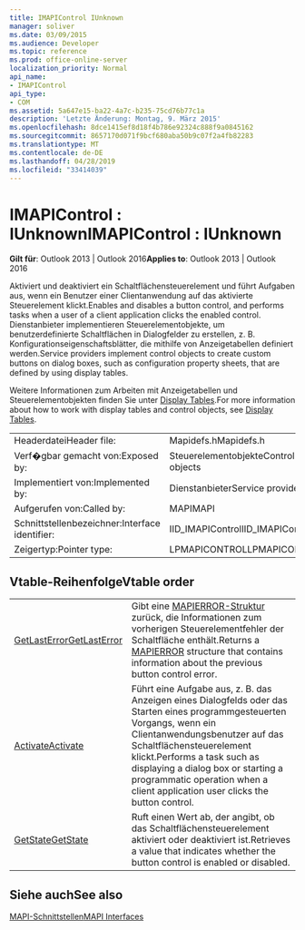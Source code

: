 ```yaml
---
title: IMAPIControl IUnknown
manager: soliver
ms.date: 03/09/2015
ms.audience: Developer
ms.topic: reference
ms.prod: office-online-server
localization_priority: Normal
api_name:
- IMAPIControl
api_type:
- COM
ms.assetid: 5a647e15-ba22-4a7c-b235-75cd76b77c1a
description: 'Letzte Änderung: Montag, 9. März 2015'
ms.openlocfilehash: 8dce1415ef8d18f4b786e92324c888f9a0845162
ms.sourcegitcommit: 8657170d071f9bcf680aba50b9c07f2a4fb82283
ms.translationtype: MT
ms.contentlocale: de-DE
ms.lasthandoff: 04/28/2019
ms.locfileid: "33414039"
---
```

# <a name="imapicontrol--iunknown"></a><span data-ttu-id="b1575-103">IMAPIControl : IUnknown</span><span class="sxs-lookup"><span data-stu-id="b1575-103">IMAPIControl : IUnknown</span></span>

  
  
<span data-ttu-id="b1575-104">**Gilt für**: Outlook 2013 | Outlook 2016</span><span class="sxs-lookup"><span data-stu-id="b1575-104">**Applies to**: Outlook 2013 | Outlook 2016</span></span> 
  
<span data-ttu-id="b1575-105">Aktiviert und deaktiviert ein Schaltflächensteuerelement und führt Aufgaben aus, wenn ein Benutzer einer Clientanwendung auf das aktivierte Steuerelement klickt.</span><span class="sxs-lookup"><span data-stu-id="b1575-105">Enables and disables a button control, and performs tasks when a user of a client application clicks the enabled control.</span></span> <span data-ttu-id="b1575-106">Dienstanbieter implementieren Steuerelementobjekte, um benutzerdefinierte Schaltflächen in Dialogfelder zu erstellen, z. B. Konfigurationseigenschaftsblätter, die mithilfe von Anzeigetabellen definiert werden.</span><span class="sxs-lookup"><span data-stu-id="b1575-106">Service providers implement control objects to create custom buttons on dialog boxes, such as configuration property sheets, that are defined by using display tables.</span></span> 
  
<span data-ttu-id="b1575-107">Weitere Informationen zum Arbeiten mit Anzeigetabellen und Steuerelementobjekten finden Sie unter [Display Tables](display-tables.md).</span><span class="sxs-lookup"><span data-stu-id="b1575-107">For more information about how to work with display tables and control objects, see [Display Tables](display-tables.md).</span></span>
  
|||
|:-----|:-----|
|<span data-ttu-id="b1575-108">Headerdatei</span><span class="sxs-lookup"><span data-stu-id="b1575-108">Header file:</span></span>  <br/> |<span data-ttu-id="b1575-109">Mapidefs.h</span><span class="sxs-lookup"><span data-stu-id="b1575-109">Mapidefs.h</span></span>  <br/> |
|<span data-ttu-id="b1575-110">Verf�gbar gemacht von:</span><span class="sxs-lookup"><span data-stu-id="b1575-110">Exposed by:</span></span>  <br/> |<span data-ttu-id="b1575-111">Steuerelementobjekte</span><span class="sxs-lookup"><span data-stu-id="b1575-111">Control objects</span></span>  <br/> |
|<span data-ttu-id="b1575-112">Implementiert von:</span><span class="sxs-lookup"><span data-stu-id="b1575-112">Implemented by:</span></span>  <br/> |<span data-ttu-id="b1575-113">Dienstanbieter</span><span class="sxs-lookup"><span data-stu-id="b1575-113">Service providers</span></span>  <br/> |
|<span data-ttu-id="b1575-114">Aufgerufen von:</span><span class="sxs-lookup"><span data-stu-id="b1575-114">Called by:</span></span>  <br/> |<span data-ttu-id="b1575-115">MAPI</span><span class="sxs-lookup"><span data-stu-id="b1575-115">MAPI</span></span>  <br/> |
|<span data-ttu-id="b1575-116">Schnittstellenbezeichner:</span><span class="sxs-lookup"><span data-stu-id="b1575-116">Interface identifier:</span></span>  <br/> |<span data-ttu-id="b1575-117">IID_IMAPIControl</span><span class="sxs-lookup"><span data-stu-id="b1575-117">IID_IMAPIControl</span></span>  <br/> |
|<span data-ttu-id="b1575-118">Zeigertyp:</span><span class="sxs-lookup"><span data-stu-id="b1575-118">Pointer type:</span></span>  <br/> |<span data-ttu-id="b1575-119">LPMAPICONTROL</span><span class="sxs-lookup"><span data-stu-id="b1575-119">LPMAPICONTROL</span></span>  <br/> |
   
## <a name="vtable-order"></a><span data-ttu-id="b1575-120">Vtable-Reihenfolge</span><span class="sxs-lookup"><span data-stu-id="b1575-120">Vtable order</span></span>

|||
|:-----|:-----|
|[<span data-ttu-id="b1575-121">GetLastError</span><span class="sxs-lookup"><span data-stu-id="b1575-121">GetLastError</span></span>](imapicontrol-getlasterror.md) <br/> |<span data-ttu-id="b1575-122">Gibt eine [MAPIERROR-Struktur](mapierror.md) zurück, die Informationen zum vorherigen Steuerelementfehler der Schaltfläche enthält.</span><span class="sxs-lookup"><span data-stu-id="b1575-122">Returns a [MAPIERROR](mapierror.md) structure that contains information about the previous button control error.</span></span>  <br/> |
|[<span data-ttu-id="b1575-123">Activate</span><span class="sxs-lookup"><span data-stu-id="b1575-123">Activate</span></span>](imapicontrol-activate.md) <br/> |<span data-ttu-id="b1575-124">Führt eine Aufgabe aus, z. B. das Anzeigen eines Dialogfelds oder das Starten eines programmgesteuerten Vorgangs, wenn ein Clientanwendungsbenutzer auf das Schaltflächensteuerelement klickt.</span><span class="sxs-lookup"><span data-stu-id="b1575-124">Performs a task such as displaying a dialog box or starting a programmatic operation when a client application user clicks the button control.</span></span>  <br/> |
|[<span data-ttu-id="b1575-125">GetState</span><span class="sxs-lookup"><span data-stu-id="b1575-125">GetState</span></span>](imapicontrol-getstate.md) <br/> |<span data-ttu-id="b1575-126">Ruft einen Wert ab, der angibt, ob das Schaltflächensteuerelement aktiviert oder deaktiviert ist.</span><span class="sxs-lookup"><span data-stu-id="b1575-126">Retrieves a value that indicates whether the button control is enabled or disabled.</span></span>  <br/> |
   
## <a name="see-also"></a><span data-ttu-id="b1575-127">Siehe auch</span><span class="sxs-lookup"><span data-stu-id="b1575-127">See also</span></span>



[<span data-ttu-id="b1575-128">MAPI-Schnittstellen</span><span class="sxs-lookup"><span data-stu-id="b1575-128">MAPI Interfaces</span></span>](mapi-interfaces.md)

